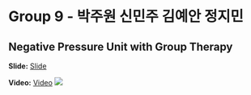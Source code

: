 # Group 9 - 박주원 신민주 김예안 정지민

## Negative Pressure Unit with Group Therapy
__Slide:__ [Slide](https://github.com/WHLee-HGU/2020-2_IED_Project/blob/main/IED-1%20Presentations%20(1019)/9.pdf)

__Video:__ [Video](https://www.youtube.com/watch?v=J2z2Bi3SGRs&t=8710s)
<img src="https://user-images.githubusercontent.com/48053063/102714592-fabb8e00-4312-11eb-850f-a48a4fd16ce7.png"></img>
